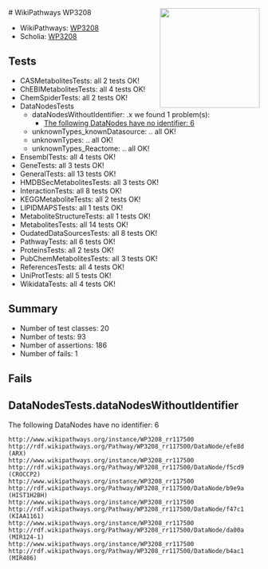 <img style="float: right; width: 200px" src="https://upload.wikimedia.org/wikipedia/commons/thumb/8/83/Wplogo_with_text_500.png/640px-Wplogo_with_text_500.png" />
# WikiPathways WP3208

* WikiPathways: [WP3208](https://wikipathways.org/pathways/WP3208)
* Scholia: [WP3208](https://scholia.toolforge.org/wikipathways/WP3208)
## Tests
* CASMetabolitesTests: all 2 tests OK!
* ChEBIMetabolitesTests: all 4 tests OK!
* ChemSpiderTests: all 2 tests OK!
* DataNodesTests
    * dataNodesWithoutIdentifier: .x we found 1 problem(s):
        * [The following DataNodes have no identifier: 6](#d2d32fa5)
    * unknownTypes_knownDatasource: .. all OK!
    * unknownTypes: .. all OK!
    * unknownTypes_Reactome: .. all OK!
* EnsemblTests: all 4 tests OK!
* GeneTests: all 3 tests OK!
* GeneralTests: all 13 tests OK!
* HMDBSecMetabolitesTests: all 3 tests OK!
* InteractionTests: all 8 tests OK!
* KEGGMetaboliteTests: all 2 tests OK!
* LIPIDMAPSTests: all 1 tests OK!
* MetaboliteStructureTests: all 1 tests OK!
* MetabolitesTests: all 14 tests OK!
* OudatedDataSourcesTests: all 8 tests OK!
* PathwayTests: all 6 tests OK!
* ProteinsTests: all 2 tests OK!
* PubChemMetabolitesTests: all 3 tests OK!
* ReferencesTests: all 4 tests OK!
* UniProtTests: all 5 tests OK!
* WikidataTests: all 4 tests OK!


## Summary

* Number of test classes: 20
* Number of tests: 93
* Number of assertions: 186
* Number of fails: 1

## Fails

<a name="d2d32fa5" />

## DataNodesTests.dataNodesWithoutIdentifier

The following DataNodes have no identifier: 6
```
http://www.wikipathways.org/instance/WP3208_rr117500 http://rdf.wikipathways.org/Pathway/WP3208_rr117500/DataNode/efe8d (ARX)
http://www.wikipathways.org/instance/WP3208_rr117500 http://rdf.wikipathways.org/Pathway/WP3208_rr117500/DataNode/f5cd9 (CROCCP2)
http://www.wikipathways.org/instance/WP3208_rr117500 http://rdf.wikipathways.org/Pathway/WP3208_rr117500/DataNode/b9e9a (HIST1H2BH)
http://www.wikipathways.org/instance/WP3208_rr117500 http://rdf.wikipathways.org/Pathway/WP3208_rr117500/DataNode/f47c1 (KIAA1161)
http://www.wikipathways.org/instance/WP3208_rr117500 http://rdf.wikipathways.org/Pathway/WP3208_rr117500/DataNode/da00a (MIR124-1)
http://www.wikipathways.org/instance/WP3208_rr117500 http://rdf.wikipathways.org/Pathway/WP3208_rr117500/DataNode/b4ac1 (MIR486)
```

